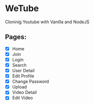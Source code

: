 # WeTube

Cloninig Youtube with Vanilla and NodeJS

## Pages:

-   [x] Home
-   [x] Join
-   [x] Login
-   [x] Search
-   [x] User Detail
-   [x] Edit Profile
-   [x] Change Password
-   [x] Upload
-   [x] Video Detail
-   [x] Edit Video

<!--
# Websites VS Webapps
- Websites: 컨텐츠를 생산하는 것이 아닌 단순히 소비하는 경우, 무언가 만들어 내지 않는, 인터렉티브 요소가 없는

- Webapps: 인터렉티브 요소가 있는

---

# NodeJS
브라우저 밖의 Javascript

## NodeJS 사용하는 경우
백엔드, 서버 빌드해야하는 경우

> [JS는 하드웨어, 하드코어한 처리를 위해 설계된 언어가 아님]

> 많은 데이터를 다뤄야하는 것에 최적화

### dependencies
프로젝트가 실행되려면 필요한 요소를 포함

### devDependencies
프로젝트의 실행과 관련없는 것을 설치하고 싶다면 혹은 개발의 편의를 위한 요소를 포함

---

# Server
Connection - Listen - File 처리 - html 저장 - 데이터베이스 저장 - Form 데이터

## Express
NodeJS에서 작동하는 프레임워크

### Middleware
처리가 끝날 때까지 연결되어있는 함수

Express에서 모든 Route와 Connection을 다루는 건 request,response, next를 가지고있다.

위치에 따른 사용법이 달라질 수 있다.

#### Morgan
logging에 도움을 주는 Middleware

- "tiny": GET / 304 - - 0.839 ms

- "combined": ::1 - - [02/Mar/2019:07:40:59 +0000] "GET / HTTP/1.1" 304 - "-" "Mozilla/5.0 (Windows NT 10.0; Win64; x64) AppleWebKit/537.36 (KHTML, like Gecko) Chrome/72.0.3626.109 Safari/537.36"

- "common": ::1 - - [02/Mar/2019:07:41:21 +0000] "GET / HTTP/1.1" 304 -

- "dev": GET / 304 9.825 ms - -

#### Helmet
- NodeJS 앱의 보안에 도움을 주는 Middleware
- Helmet을 이용하면 HTTP 헤더를 적절히 설정하여 몇 가지 잘 알려진 웹 취약성으로부터 앱을 보호할 수 있다.

#### body-parser / cookie-parser

- body-parser: 사용자가 웹사이트로 전달하는 정보들을 검사하는 미들웨어, request 정보에서 form이나 json 형태로 된 body를 검사
- cookie-parser: cookie를 전달받아서 사용할 수 있도록 만들어주는 미들웨어, 사용자 인증등에서 쿠키를 검사할 때 사용


1. 미들웨어 - 하나의 함수를 통해서만 요청이 흘러가는 node.js와 대조적으로, 함수를 효과적으로 배열하는 미들웨어 스택이 있음.

2. 라우팅 - HTTP메서드(get,post,put,delete...)로 특정 URL을 방문할 때만 함수가 호출됨.

3. 요청/응답 개체에 대한 확장 - response.redirect(...) 나 response.sendFile(...) 처럼 확장 가능.

4. 뷰 - 뷰를 사용해서 HTML을 동적으로 렌더링할 수 있음. (뷰템플릿 pug, ejs 등)
---

## Babel
최신 자바스크립트를 이전 Javascript 코드로 변환

> npm i @babel/node @babel/preset-env @babel/core
```
# package.josn
...
"scripts": {
    "start": "nodemon --exec babel-node index.js --delay 2"
}
```
- --delay 2: nodemon이 두번씩 실행되는 것을 방지, babel이 translate되기 전에 한번, 변역 후에 한번 일어나기에..

---

## Views

### Setting Views Template
```
$ npm i pug
```

```
# app.js
...

app.set("view engine", "[Template]");

# routes
~ res.render("[fileName]");
```

---

## Database

### SQL

### NoSQL

### MongoDB
1. MonogDB 설치
2. Bash, mongod 실행
3. mongo 실행

위 단계를 걸치면 성공.

### Mongoose
```
$npm i mongoose
```

#### Local 연결
```
mongoose.cennect("mongodb://localhost:포트번호/Database 이름");
```

### dotenv
```
$npm i dotenv
```

환경에서 숨기고자 하는 data를 암호화하여 사용할 수 있도록 한다.

```
import dotenv from "dotenv";
dotenv.config();
```

`process.env.${상수}` 로 불러와 사용

---

## Multeer
```
# file을 Upload하여 URL을 반환하는 middleware
$npm i multer
```

---

# Webpack
대표적인 Module bundler, 파일을 넘겨주면 webpack은 그것들을 완전히 호환되는 `static 파일`들로 변환

## webpack과 webpack-cli 차이
- webpack 파일에서 webpack을 사용하기 위함
- webpack-cli는 터미널에서 webpack을 쓸 수 있게하기 위함

## 규칙
1. webpack은 `exported configuration object`를 찾는 것
2. config 파일 안에서 명심해할 것은, server 코드와 연관시키지 않을 것

## 요소
- entry: 파일들이 어디서 왔는가
- output: 파일들을 어디에 넣을까

---

# Polyfill
브라우저에 아직 없는 무언가를 보유하고 있는 것,
브라우저의 구멍을 매워주는 자바스크립트 파일

---

# Passport [Middleware]
사용자 인증을 구현
- 인증: 브라우저 상에 쿠키를 설정

## passport-local Mongoose

# 인증
1. username과 password를 post 방식으로 전달
2. passport-local Mongoose 플러그인이 자동으로 password를 체크해주어 맞으면 맞다고 알려주고 passport는 쿠키를 생성

## github 인증
1. 사용자는 깃헙 웹사이트로 이동 후 권한 승인
2. 깃헙 웹사이트 -> 사용자의 정보를 "/auth/github/callback" URL로 전달
3. githubLoginCallback (profile) => ch(error, user) or [if (user)] cb(null, user) => makeCookie, saveCookie, sendCookie -> browser

---

# Localtunnel
로컬 서버에 https 터널을 만들어 줌


---

# Linux

## 디렉토리/파일 삭제
rm -f 파일
rm -r 디렉토리/
-->
